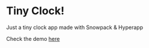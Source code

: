 # Tiny Clock!

Just a tiny clock app made with Snowpack & Hyperapp

Check the demo [here](https://tiny-clock.netlify.app/)

